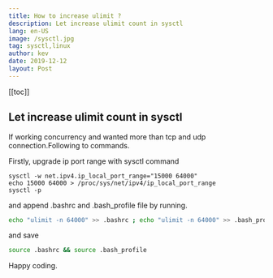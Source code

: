 ```yaml
---
title: How to increase ulimit ?
description: Let increase ulimit count in sysctl
lang: en-US
image: /sysctl.jpg
tag: sysctl,linux
author: kev
date: 2019-12-12
layout: Post
---
```


[[toc]]

## Let increase ulimit count in sysctl

If working concurrency and wanted more than tcp and udp connection.Following to commands.

Firstly, upgrade ip port range with sysctl command

```sysctl
sysctl -w net.ipv4.ip_local_port_range="15000 64000"
echo 15000 64000 > /proc/sys/net/ipv4/ip_local_port_range
sysctl -p
```

and append .bashrc and .bash_profile file by running.

```bash
echo "ulimit -n 64000" >> .bashrc ; echo "ulimit -n 64000" >> .bash_profile
```

and save
```bash
source .bashrc && source .bash_profile
```

Happy coding.
